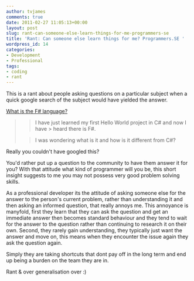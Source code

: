```yaml
---
author: tvjames
comments: true
date: 2011-02-27 11:05:13+00:00
layout: post
slug: rant-can-someone-else-learn-things-for-me-programmers-se
title: 'Rant: Can someone else learn things for me? Programmers.SE '
wordpress_id: 14
categories:
- Development
- Professional
tags:
- coding
- rant
---
```


This is a rant about people asking questions on a particular subject when a quick google search of the subject would have yielded the answer.

[What is the F# language?](http://programmers.stackexchange.com/questions/52313/what-is-the-f-language)

<blockquote>

>
> I have just learned my first Hello World project in C# and now I have > heard there is F#.
>
>


>
> I was wondering what is it and how is it different from C#?
>
>
</blockquote>

Really you couldn't have googled this?

You'd rather put up a question to the community to have them answer it for you? With that attitude what kind of programmer will you be, this short insight suggests to me you may not possess very good problem solving skills.

As a professional developer its the attitude of asking someone else for the answer to the person's current problem, rather than understanding it and then asking an informed question, that really annoys me. This annoyance is manyfold, first they learn that they can ask the question and get an immediate answer then becomes standard behaviour and they tend to wait for the answer to the question rather than continuing to research it on their own. Second, they rarely gain understanding, they typically just want the answer and move on, this means when they encounter the issue again they ask the question again.

Simply they are taking shortcuts that dont pay off in the long term and end up being a burden on the team they are in.

Rant & over generalisation over :)

